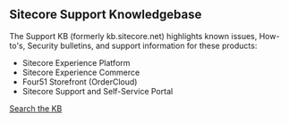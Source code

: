 ## Sitecore Support Knowledgebase
The Support KB (formerly kb.sitecore.net) highlights known issues, How-to's, Security bulletins, and support information for these products:
- Sitecore Experience Platform
- Sitecore Experience Commerce
- Four51 Storefront (OrderCloud)
- Sitecore Support and Self-Service Portal

[Search the KB](https://support.sitecore.com/kb)
